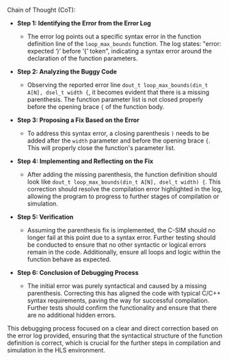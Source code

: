 Chain of Thought (CoT):
- **Step 1: Identifying the Error from the Error Log**
  - The error log points out a specific syntax error in the function definition line of the `loop_max_bounds` function. The log states: "error: expected ‘)’ before ‘{’ token", indicating a syntax error around the declaration of the function parameters.

- **Step 2: Analyzing the Buggy Code**
  - Observing the reported error line `dout_t loop_max_bounds(din_t A[N], dsel_t width {`, it becomes evident that there is a missing parenthesis. The function parameter list is not closed properly before the opening brace `{` of the function body.

- **Step 3: Proposing a Fix Based on the Error**
  - To address this syntax error, a closing parenthesis `)` needs to be added after the `width` parameter and before the opening brace `{`. This will properly close the function's parameter list.

- **Step 4: Implementing and Reflecting on the Fix**
  - After adding the missing parenthesis, the function definition should look like `dout_t loop_max_bounds(din_t A[N], dsel_t width) {`. This correction should resolve the compilation error highlighted in the log, allowing the program to progress to further stages of compilation or simulation.

- **Step 5: Verification**
  - Assuming the parenthesis fix is implemented, the C-SIM should no longer fail at this point due to a syntax error. Further testing should be conducted to ensure that no other syntactic or logical errors remain in the code. Additionally, ensure all loops and logic within the function behave as expected.

- **Step 6: Conclusion of Debugging Process**
  - The initial error was purely syntactical and caused by a missing parenthesis. Correcting this has aligned the code with typical C/C++ syntax requirements, paving the way for successful compilation. Further tests should confirm the functionality and ensure that there are no additional hidden errors.

This debugging process focused on a clear and direct correction based on the error log provided, ensuring that the syntactical structure of the function definition is correct, which is crucial for the further steps in compilation and simulation in the HLS environment.